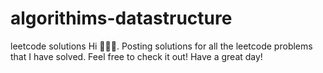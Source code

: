 # algorithims-datastructure
leetcode solutions
Hi 🙋🏻‍♀️. Posting solutions for all the leetcode problems that I have solved.
Feel free to check it out! Have a great day!
